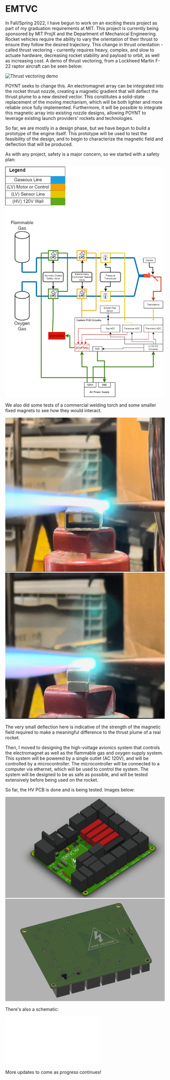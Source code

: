 # EMTVC

In Fall/Spring 2022, I have begun to work on an exciting thesis project as part of my graduation requirements at MIT.
This project is currently being sponsored by MIT ProjX and the Department of Mechanical Engineering.
Rocket vehicles require the ability to vary the orientation of their thrust to ensure they follow the desired trajectory. This change in thrust orientation - called thrust vectoring - currently requires heavy, complex, and slow to actuate hardware, decreasing rocket stability and payload to orbit, as well as increasing cost.
A demo of thrust vectoring, from a Lockheed Martin F-22 raptor aircraft can be seen below:

![Thrust vectoring demo](tvcDemo.gif)

POYNT seeks to change this. An electromagnet array can be integrated into the rocket thrust nozzle, creating a magnetic gradient that will deflect the thrust plume to a new desired vector. This constitutes a solid-state replacement of the moving mechanism, which will be both lighter and more reliable once fully implemented. Furthermore, it will be possible to integrate this magnetic array into existing nozzle designs, allowing POYNT to leverage existing launch providers' rockets and technologies.

So far, we are mostly in a design phase, but we have begun to build a prototype of the engine itself. This prototype will be used to test the feasibility of the design, and to begin to characterize the magnetic field and deflection that will be produced.

As with any project, safety is a major concern, so we started with a safety plan:

![Safety Plan](safetyFigure.png)

We also did some tests of a commercial welding torch and some smaller fixed magnets to see how they would interact.

![Control (no magnet)](ControlTest.jpeg)
![Test (with magnet)](MagnetTest.jpeg)

The very small deflection here is indicative of the strength of the magnetic field required to make a meaningful difference to the thrust plume of a real rocket.

Then, I moved to designing the high-voltage avionics system that controls the electromagnet as well as the flammable gas and oxygen supply system. This system will be powered by a single outlet (AC 120V), and will be controlled by a microcontroller. The microcontroller will be connected to a computer via ethernet, which will be used to control the system. The system will be designed to be as safe as possible, and will be tested extensively before being used on the rocket.

So far, the HV PCB is done and is being tested. Images below:

![Top of board](topRender.png)
![Bottom of board](bottomRender.png)

There's also a schematic:

![HV schematic](HVSchematic1.0.pdf)

More updates to come as progress continues!
